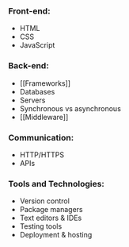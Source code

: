 


### Front-end:
- HTML
- CSS
- JavaScript

### Back-end:
- [[Frameworks]] 
- Databases
- Servers
- Synchronous vs asynchronous
- [[Middleware]] 

### Communication:
- HTTP/HTTPS
- APIs

### Tools and Technologies:
- Version control
- Package managers
- Text editors & IDEs
- Testing tools
- Deployment & hosting